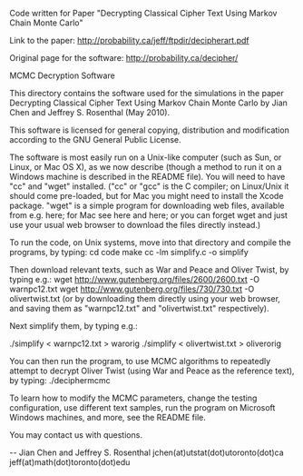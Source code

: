 Code written for Paper "Decrypting Classical Cipher Text Using Markov Chain Monte Carlo"

Link to the paper:
http://probability.ca/jeff/ftpdir/decipherart.pdf

Original page for the software:
http://probability.ca/decipher/


MCMC Decryption Software


This directory contains the software used for the simulations in the paper Decrypting Classical Cipher Text Using Markov Chain Monte Carlo by Jian Chen and Jeffrey S. Rosenthal (May 2010).


This software is licensed for general copying, distribution and modification according to the GNU General Public License.

The software is most easily run on a Unix-like computer (such as Sun, or Linux, or Mac OS X), as we now describe (though a method to run it on a Windows machine is described in the README file). You will need to have "cc" and "wget" installed. ("cc" or "gcc" is the C compiler; on Linux/Unix it should come pre-loaded, but for Mac you might need to install the Xcode package. "wget" is a simple program for downloading web files, available from e.g. here; for Mac see here and here; or you can forget wget and just use your usual web browser to download the files directly instead.)


To run the code, on Unix systems, move into that directory and compile the programs, by typing:
cd code
make 
cc -lm simplify.c -o simplify


Then download relevant texts, such as War and Peace and Oliver Twist, by typing e.g.:
wget http://www.gutenberg.org/files/2600/2600.txt -O warnpc12.txt 
wget http://www.gutenberg.org/files/730/730.txt -O olivertwist.txt
(or by downloading them directly using your web browser, and saving them as "warnpc12.txt" and "olivertwist.txt" respectively).


Next simplify them, by typing e.g.:

./simplify < warnpc12.txt > warorig 
./simplify < olivertwist.txt > oliverorig


You can then run the program, to use MCMC algorithms to repeatedly attempt to decrypt Oliver Twist (using War and Peace as the reference text), by typing:
./deciphermcmc


To learn how to modify the MCMC parameters, change the testing configuration, use different text samples, run the program on Microsoft Windows machines, and more, see the README file.


You may contact us with questions.

-- Jian Chen and Jeffrey S. Rosenthal
jchen(at)utstat(dot)utoronto(dot)ca 
jeff(at)math(dot)toronto(dot)edu
